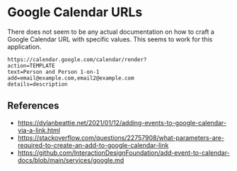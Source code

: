 # Google Calendar URLs

There does not seem to be any actual documentation on how to craft a Google Calendar URL with specific values. This seems to work for this application.

```text
https://calendar.google.com/calendar/render?
action=TEMPLATE
text=Person and Person 1-on-1
add=email@example.com,email2@example.com
details=description
```

## References

- https://dylanbeattie.net/2021/01/12/adding-events-to-google-calendar-via-a-link.html
- https://stackoverflow.com/questions/22757908/what-parameters-are-required-to-create-an-add-to-google-calendar-link
- https://github.com/InteractionDesignFoundation/add-event-to-calendar-docs/blob/main/services/google.md
